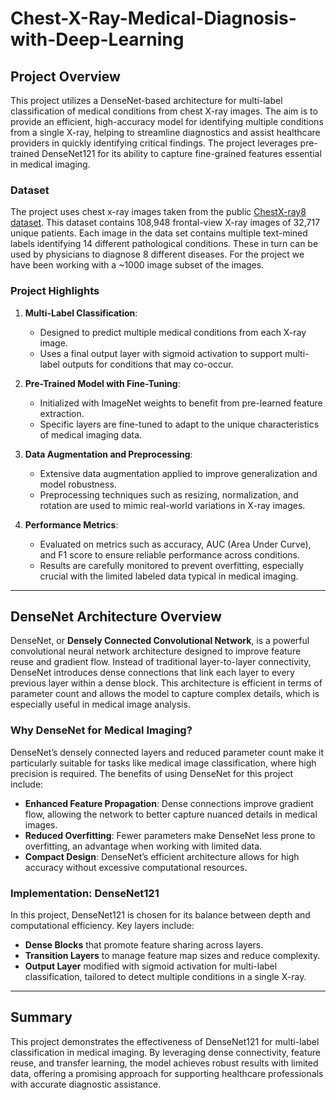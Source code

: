 # Chest-X-Ray-Medical-Diagnosis-with-Deep-Learning

## Project Overview

This project utilizes a DenseNet-based architecture for multi-label classification of medical conditions from chest X-ray images. The aim is to provide an efficient, high-accuracy model for identifying multiple conditions from a single X-ray, helping to streamline diagnostics and assist healthcare providers in quickly identifying critical findings. The project leverages pre-trained DenseNet121 for its ability to capture fine-grained features essential in medical imaging.

### Dataset
The project uses chest x-ray images taken from the public [ChestX-ray8 dataset](https://nihcc.app.box.com/v/ChestXray-NIHCC). This dataset contains 108,948 frontal-view X-ray images of 32,717 unique patients. Each image in the data set contains multiple text-mined labels identifying 14 different pathological conditions. These in turn can be used by physicians to diagnose 8 different diseases. For the project we have been working with a ~1000 image subset of the images.

### Project Highlights

1. **Multi-Label Classification**:
   - Designed to predict multiple medical conditions from each X-ray image.
   - Uses a final output layer with sigmoid activation to support multi-label outputs for conditions that may co-occur.

2. **Pre-Trained Model with Fine-Tuning**:
   - Initialized with ImageNet weights to benefit from pre-learned feature extraction.
   - Specific layers are fine-tuned to adapt to the unique characteristics of medical imaging data.

3. **Data Augmentation and Preprocessing**:
   - Extensive data augmentation applied to improve generalization and model robustness.
   - Preprocessing techniques such as resizing, normalization, and rotation are used to mimic real-world variations in X-ray images.

4. **Performance Metrics**:
   - Evaluated on metrics such as accuracy, AUC (Area Under Curve), and F1 score to ensure reliable performance across conditions.
   - Results are carefully monitored to prevent overfitting, especially crucial with the limited labeled data typical in medical imaging.

---

## DenseNet Architecture Overview

DenseNet, or **Densely Connected Convolutional Network**, is a powerful convolutional neural network architecture designed to improve feature reuse and gradient flow. Instead of traditional layer-to-layer connectivity, DenseNet introduces dense connections that link each layer to every previous layer within a dense block. This architecture is efficient in terms of parameter count and allows the model to capture complex details, which is especially useful in medical image analysis.

### Why DenseNet for Medical Imaging?

DenseNet’s densely connected layers and reduced parameter count make it particularly suitable for tasks like medical image classification, where high precision is required. The benefits of using DenseNet for this project include:

- **Enhanced Feature Propagation**: Dense connections improve gradient flow, allowing the network to better capture nuanced details in medical images.
- **Reduced Overfitting**: Fewer parameters make DenseNet less prone to overfitting, an advantage when working with limited data.
- **Compact Design**: DenseNet’s efficient architecture allows for high accuracy without excessive computational resources.

### Implementation: DenseNet121

In this project, DenseNet121 is chosen for its balance between depth and computational efficiency. Key layers include:

- **Dense Blocks** that promote feature sharing across layers.
- **Transition Layers** to manage feature map sizes and reduce complexity.
- **Output Layer** modified with sigmoid activation for multi-label classification, tailored to detect multiple conditions in a single X-ray.

---

## Summary

This project demonstrates the effectiveness of DenseNet121 for multi-label classification in medical imaging. By leveraging dense connectivity, feature reuse, and transfer learning, the model achieves robust results with limited data, offering a promising approach for supporting healthcare professionals with accurate diagnostic assistance. 

